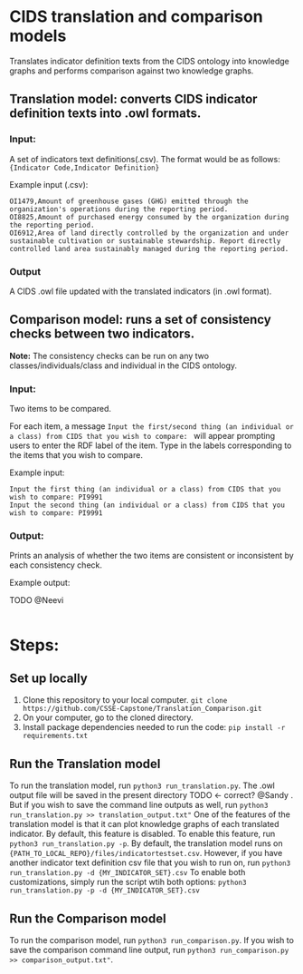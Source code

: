 # CIDS translation and comparison models
Translates indicator definition texts from the CIDS ontology into knowledge graphs and performs comparison against two knowledge graphs. 
## Translation model: converts CIDS indicator definition texts into .owl formats.
### Input:
A set of indicators text definitions(.csv). The format would be as follows:
`{Indicator Code,Indicator Definition}`

Example input (.csv):
```
OI1479,Amount of greenhouse gases (GHG) emitted through the organization's operations during the reporting period.
OI8825,Amount of purchased energy consumed by the organization during the reporting period.
OI6912,Area of land directly controlled by the organization and under sustainable cultivation or sustainable stewardship. Report directly controlled land area sustainably managed during the reporting period.
```

### Output
A CIDS .owl file updated with the translated indicators (in .owl format).

## Comparison model: runs a set of consistency checks between two indicators. 
**Note:** The consistency checks can be run on any two classes/individuals/class and individual in the CIDS ontology.

### Input:
Two items to be compared.

For each item, a message `Input the first/second thing (an individual or a class) from CIDS that you wish to compare: ` will appear prompting users to enter the RDF label of the item. Type in the labels corresponding to the items that you wish to compare.

Example input:
```
Input the first thing (an individual or a class) from CIDS that you wish to compare: PI9991
Input the second thing (an individual or a class) from CIDS that you wish to compare: PI9991
```
### Output:
Prints an analysis of whether the two items are consistent or inconsistent by each consistency check.

Example output:

TODO @Neevi
```
```

# Steps:
## Set up locally
1. Clone this repository to your local computer. `git clone https://github.com/CSSE-Capstone/Translation_Comparison.git`
2. On your computer, go to the cloned directory. 
3. Install package dependencies needed to run the code: `pip install -r requirements.txt` 
## Run the Translation model
To run the translation model, run `python3 run_translation.py`.
The .owl output file will be saved in the present directory TODO <- correct? @Sandy . But if you wish to save the command line outputs as well, run `python3 run_translation.py >> translation_output.txt"`
One of the features of the translation model is that it can plot knowledge graphs of each translated indicator. By default, this feature is disabled. To enable this feature, run `python3 run_translation.py -p`.
By default, the translation model runs on `{PATH_TO_LOCAL_REPO}/files/indicatortestset.csv`. However, if you have another indicator text definition csv file that you wish to run on, run `python3 run_translation.py -d {MY_INDICATOR_SET}.csv`
To enable both customizations, simply run the script wtih both options: `python3 run_translation.py -p -d {MY_INDICATOR_SET}.csv`

## Run the Comparison model
To run the comparison model, run `python3 run_comparison.py`.
If you wish to save the comparison command line output, run `python3 run_comparison.py >> comparison_output.txt"`.

